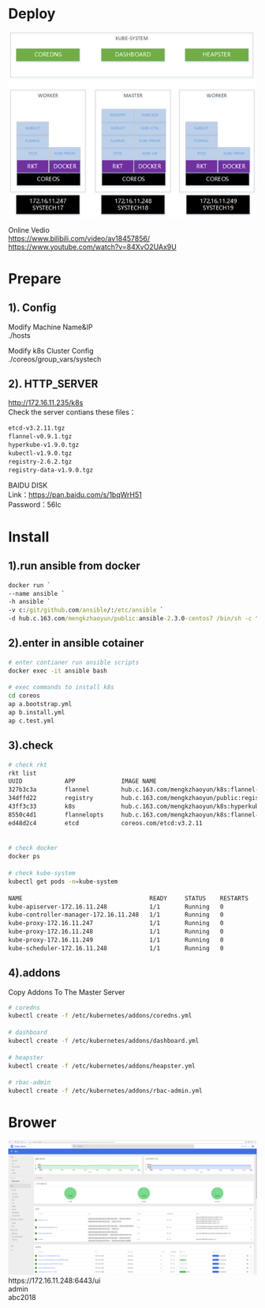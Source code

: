 # Deploy

<img alt="Schema" src="./imgs/coreos-schema.png">

Online Vedio<br>
https://www.bilibili.com/video/av18457856/<br>
https://www.youtube.com/watch?v=84XvO2UAx9U


# Prepare

## 1). Config
Modify Machine Name&IP<br>
./hosts

Modify k8s Cluster Config<br>
./coreos/group_vars/systech

## 2). HTTP_SERVER
http://172.16.11.235/k8s<br>
Check the server contians these files：
```bash
etcd-v3.2.11.tgz
flannel-v0.9.1.tgz
hyperkube-v1.9.0.tgz
kubectl-v1.9.0.tgz
registry-2.6.2.tgz
registry-data-v1.9.0.tgz
```

BAIDU DISK<br>
Link：https://pan.baidu.com/s/1bqWrH51 <br>
Password：56lc


# Install

## 1).run ansible from docker
```cmd
docker run `
--name ansible `
-h ansible `
-v c:/git/github.com/ansible/:/etc/ansible `
-d hub.c.163.com/mengkzhaoyun/public:ansible-2.3.0-centos7 /bin/sh -c "while true; do echo hello world; sleep 1; done"
```

## 2).enter in ansible cotainer
```bash
# enter contianer run ansible scripts
docker exec -it ansible bash

# exec commands to install k8s 
cd coreos
ap a.bootstrap.yml
ap b.install.yml
ap c.test.yml
```

## 3).check
```bash
# check rkt
rkt list
UUID            APP             IMAGE NAME                                              STATE   CREATED         STARTED         NETWORKS
327b3c3a        flannel         hub.c.163.com/mengkzhaoyun/k8s:flannel-v0.9.1           running 10 minutes ago  10 minutes ago
34dffd22        registry        hub.c.163.com/mengkzhaoyun/public:registry-2.6.2        running 11 minutes ago  11 minutes ago  default:ip4=172.16.28.2
43ff3c33        k8s             hub.c.163.com/mengkzhaoyun/k8s:hyperkube-v1.9.0         running 8 minutes ago   8 minutes ago
8550c4d1        flannelopts     hub.c.163.com/mengkzhaoyun/k8s:flannel-v0.9.1           exited  10 minutes ago  10 minutes ago
ed48d2c4        etcd            coreos.com/etcd:v3.2.11                                 running 11 minutes ago  11 minutes ago


# check docker
docker ps

# check kube-system
kubectl get pods -n=kube-system

NAME                                    READY     STATUS    RESTARTS   AGE
kube-apiserver-172.16.11.248            1/1       Running   0          6m
kube-controller-manager-172.16.11.248   1/1       Running   0          6m
kube-proxy-172.16.11.247                1/1       Running   0          24s
kube-proxy-172.16.11.248                1/1       Running   0          6m
kube-proxy-172.16.11.249                1/1       Running   0          7m
kube-scheduler-172.16.11.248            1/1       Running   0          6m

```

## 4).addons
Copy Addons To The Master Server
```bash
# coredns
kubectl create -f /etc/kubernetes/addons/coredns.yml 

# dashboard
kubectl create -f /etc/kubernetes/addons/dashboard.yml 

# heapster
kubectl create -f /etc/kubernetes/addons/heapster.yml 

# rbac-admin
kubectl create -f /etc/kubernetes/addons/rbac-admin.yml 
```

# Brower
<img alt="Schema" src="./imgs/dashboard.png">
https://172.16.11.248:6443/ui<br>
admin <br>
abc2018